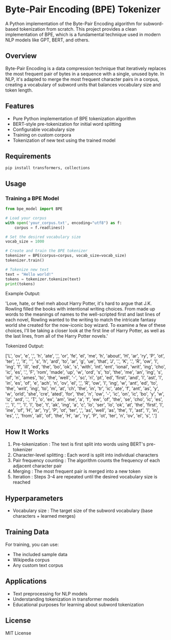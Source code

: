 # Byte-Pair Encoding (BPE) Tokenizer
A Python implementation of the Byte-Pair Encoding algorithm for subword-based tokenization from scratch. This project provides a clean implementation of BPE, which is a fundamental technique used in modern NLP models like GPT, BERT, and others.

## Overview
Byte-Pair Encoding is a data compression technique that iteratively replaces the most frequent pair of bytes in a sequence with a single, unused byte. In NLP, it's adapted to merge the most frequent character pairs in a corpus, creating a vocabulary of subword units that balances vocabulary size and token length.

## Features
- Pure Python implementation of BPE tokenization algorithm
- BERT-style pre-tokenization for initial word splitting
- Configurable vocabulary size
- Training on custom corpora
- Tokenization of new text using the trained model

## Requirements
`pip install transformers, collections`

## Usage

### Training a BPE Model
```python
from bpe_model import BPE

# Load your corpus
with open('your_corpus.txt', encoding="utf8") as f:
    corpus = f.readlines()

# Set the desired vocabulary size
vocab_size = 1000

# Create and train the BPE tokenizer
tokenizer = BPE(corpus=corpus, vocab_size=vocab_size)
tokenizer.train()

# Tokenize new text
text = "Hello world!"
tokens = tokenizer.tokenize(text)
print(tokens)
```

Example Output:

'Love, hate, or feel meh about Harry Potter, it's hard to argue that J.K. Rowling filled the books with intentional writing choices. From made up words to the meanings of names to the well-scripted first and last lines of each novel, Rowling wanted to the writing to match the intricate fantasy world she created for the now-iconic boy wizard. To examine a few of these choices, I'll be taking a closer look at the first line of Harry Potter, as well as the last lines, from all of the Harry Potter novels.'

Tokenized Output:

['L', 'ov', 'e', ',', 'h', 'ate', ',', 'or', 'fe', 'el', 'me', 'h', 'about', 'H', 'ar', 'ry', 'P', 'ot', 'ter', ',', 'it', ''', 's', 'h', 'ard', 'to', 'ar', 'g', 'ue', 'that', 'J', '.', 'K', '.', 'R', 'ow', 'l', 'ing', 'f', 'ill', 'ed', 'the', 'bo', 'ok', 's', 'with', 'int', 'ent', 'ional', 'writ', 'ing', 'cho', 'ic', 'es', '.', 'F', 'rom', 'made', 'up', 'w', 'ord', 's', 'to', 'the', 'me', 'an', 'ing', 's', 'of', 'n', 'ames', 'to', 'the', 'well', '-', 'sc', 'ri', 'pt', 'ed', 'first', 'and', 'l', 'ast', 'l', 'in', 'es', 'of', 'e', 'ach', 'n', 'ov', 'el', ',', 'R', 'ow', 'l', 'ing', 'w', 'ant', 'ed', 'to', 'the', 'writ', 'ing', 'to', 'm', 'at', 'ch', 'the', 'in', 'tr', 'ic', 'ate', 'f', 'ant', 'as', 'y', 'w', 'orld', 'she', 'cre', 'ated', 'for', 'the', 'n', 'ow', '-', 'ic', 'on', 'ic', 'bo', 'y', 'w', 'iz', 'ard', '.', 'T', 'o', 'ex', 'am', 'ine', 'a', 'f', 'ew', 'of', 'the', 'se', 'cho', 'ic', 'es', ',', 'I', ''', 'l', 'l', 'be', 't', 'ak', 'ing', 'a', 'c', 'lo', 'ser', 'lo', 'ok', 'at', 'the', 'first', 'l', 'ine', 'of', 'H', 'ar', 'ry', 'P', 'ot', 'ter', ',', 'as', 'well', 'as', 'the', 'l', 'ast', 'l', 'in', 'es', ',', 'from', 'all', 'of', 'the', 'H', 'ar', 'ry', 'P', 'ot', 'ter', 'n', 'ov', 'el', 's', '.']  

## How It Works
1. Pre-tokenization : The text is first split into words using BERT's pre-tokenizer
2. Character-level splitting : Each word is split into individual characters
3. Pair frequency counting : The algorithm counts the frequency of each adjacent character pair
4. Merging : The most frequent pair is merged into a new token
5. Iteration : Steps 3-4 are repeated until the desired vocabulary size is reached

## Hyperparameters
- Vocabulary size : The target size of the subword vocabulary (base characters + learned merges)

## Training Data
For training, you can use:

- The included sample data
- Wikipedia corpus 
- Any custom text corpus

## Applications
- Text preprocessing for NLP models
- Understanding tokenization in transformer models
- Educational purposes for learning about subword tokenization

## License
MIT License